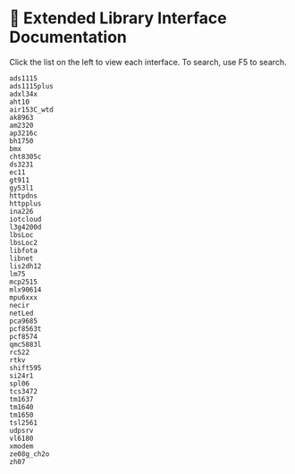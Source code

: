 # 🥢 Extended Library Interface Documentation


Click the list on the left to view each interface. To search, use F5 to search.

```{toctree}
ads1115
ads1115plus
adxl34x
aht10
air153C_wtd
ak8963
am2320
ap3216c
bh1750
bmx
cht8305c
ds3231
ec11
gt911
gy53l1
httpdns
httpplus
ina226
iotcloud
l3g4200d
lbsLoc
lbsLoc2
libfota
libnet
lis2dh12
lm75
mcp2515
mlx90614
mpu6xxx
necir
netLed
pca9685
pcf8563t
pcf8574
qmc5883l
rc522
rtkv
shift595
si24r1
spl06
tcs3472
tm1637
tm1640
tm1650
tsl2561
udpsrv
vl6180
xmodem
ze08g_ch2o
zh07
```
